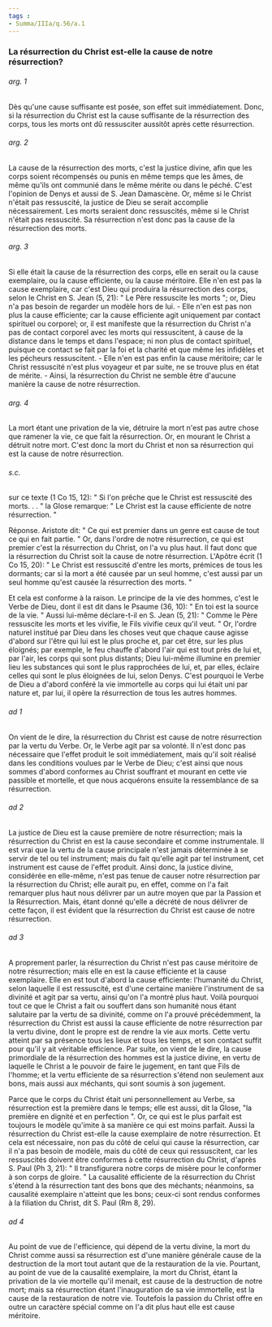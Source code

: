 ```yaml
---
tags : 
- Summa/IIIa/q.56/a.1
---
```


### La résurrection du Christ est-elle la cause de notre résurrection?

###### arg. 1
Dès qu'une cause suffisante est posée, son effet suit immédiatement. Donc, si la résurrection du Christ est la cause suffisante de la résurrection des corps, tous les morts ont dû ressusciter aussitôt après cette résurrection. 

###### arg. 2
La cause de la résurrection des morts, c'est la justice divine, afin que les corps soient récompensés ou punis en même temps que les âmes, de même qu'ils ont communié dans le même mérite ou dans le péché. C'est l'opinion de Denys et aussi de S. Jean Damascène. Or, même si le Christ n'était pas ressuscité, la justice de Dieu se serait accomplie nécessairement. Les morts seraient donc ressuscités, même si le Christ n'était pas ressuscité. Sa résurrection n'est donc pas la cause de la résurrection des morts. 

###### arg. 3
Si elle était la cause de la résurrection des corps, elle en serait ou la cause exemplaire, ou la cause efficiente, ou la cause méritoire. Elle n'en est pas la cause exemplaire, car c'est Dieu qui produira la résurrection des corps, selon le Christ en S. Jean (5, 21): " Le Père ressuscite les morts "; or, Dieu n'a pas besoin de regarder un modèle hors de lui. - Elle n'en est pas non plus la cause efficiente; car la cause efficiente agit uniquement par contact spirituel ou corporel; or, il est manifeste que la résurrection du Christ n'a pas de contact corporel avec les morts qui ressuscitent, à cause de la distance dans le temps et dans l'espace; ni non plus de contact spirituel, puisque ce contact se fait par la foi et la charité et que même les infidèles et les pécheurs ressuscitent. - Elle n'en est pas enfin la cause méritoire; car le Christ ressuscité n'est plus voyageur et par suite, ne se trouve plus en état de mérite. - Ainsi, la résurrection du Christ ne semble être d'aucune manière la cause de notre résurrection. 

###### arg. 4
La mort étant une privation de la vie, détruire la mort n'est pas autre chose que ramener la vie, ce que fait la résurrection. Or, en mourant le Christ a détruit notre mort. C'est donc la mort du Christ et non sa résurrection qui est la cause de notre résurrection. 

###### s.c.
sur ce texte (1 Co 15, 12): " Si l'on prêche que le Christ est ressuscité des morts. . . " la Glose remarque: " Le Christ est la cause efficiente de notre résurrection. " 

Réponse. Aristote dit: " Ce qui est premier dans un genre est cause de tout ce qui en fait partie. " Or, dans l'ordre de notre résurrection, ce qui est premier c'est la résurrection du Christ, on l'a vu plus haut. Il faut donc que la résurrection du Christ soit la cause de notre résurrection. L'Apôtre écrit (1 Co 15, 20): " Le Christ est ressuscité d'entre les morts, prémices de tous les dormants; car si la mort a été causée par un seul homme, c'est aussi par un seul homme qu'est causée la résurrection des morts. " 

Et cela est conforme à la raison. Le principe de la vie des hommes, c'est le Verbe de Dieu, dont il est dit dans le Psaume (36, 10): " En toi est la source de la vie. " Aussi lui-même déclare-t-il en S. Jean (5, 21): " Comme le Père ressuscite les morts et les vivifie, le Fils vivifie ceux qu'il veut. " Or, l'ordre naturel institué par Dieu dans les choses veut que chaque cause agisse d'abord sur l'être qui lui est le plus proche et, par cet être, sur les plus éloignés; par exemple, le feu chauffe d'abord l'air qui est tout près de lui et, par l'air, les corps qui sont plus distants; Dieu lui-même illumine en premier lieu les substances qui sont le plus rapprochées de lui, et, par elles, éclaire celles qui sont le plus éloignées de lui, selon Denys. C'est pourquoi le Verbe de Dieu a d'abord conféré la vie immortelle au corps qui lui était uni par nature et, par lui, il opère la résurrection de tous les autres hommes. 

###### ad 1
On vient de le dire, la résurrection du Christ est cause de notre résurrection par la vertu du Verbe. Or, le Verbe agit par sa volonté. Il n'est donc pas nécessaire que l'effet produit le soit immédiatement, mais qu'il soit réalisé dans les conditions voulues par le Verbe de Dieu; c'est ainsi que nous sommes d'abord conformes au Christ souffrant et mourant en cette vie passible et mortelle, et que nous acquérons ensuite la ressemblance de sa résurrection. 

###### ad 2
La justice de Dieu est la cause première de notre résurrection; mais la résurrection du Christ en est la cause secondaire et comme instrumentale. Il est vrai que la vertu de la cause principale n'est jamais déterminée à se servir de tel ou tel instrument; mais du fait qu'elle agit par tel instrument, cet instrument est cause de l'effet produit. Ainsi donc, la justice divine, considérée en elle-même, n'est pas tenue de causer notre résurrection par la résurrection du Christ; elle aurait pu, en effet, comme on l'a fait remarquer plus haut nous délivrer par un autre moyen que par la Passion et la Résurrection. Mais, étant donné qu'elle a décrété de nous délivrer de cette façon, il est évident que la résurrection du Christ est cause de notre résurrection. 

###### ad 3
A proprement parler, la résurrection du Christ n'est pas cause méritoire de notre résurrection; mais elle en est la cause efficiente et la cause exemplaire. Elle en est tout d'abord la cause efficiente: l'humanité du Christ, selon laquelle il est ressuscité, est d'une certaine manière l'instrument de sa divinité et agit par sa vertu, ainsi qu'on l'a montré plus haut. Voilà pourquoi tout ce que le Christ a fait ou souffert dans son humanité nous étant salutaire par la vertu de sa divinité, comme on l'a prouvé précédemment, la résurrection du Christ est aussi la cause efficiente de notre résurrection par la vertu divine, dont le propre est de rendre la vie aux morts. Cette vertu atteint par sa présence tous les lieux et tous les temps, et son contact suffit pour qu'il y ait véritable efficience. Par suite, on vient de le dire, la cause primordiale de la résurrection des hommes est la justice divine, en vertu de laquelle le Christ a le pouvoir de faire le jugement, en tant que Fils de l'homme; et la vertu efficiente de sa résurrection s'étend non seulement aux bons, mais aussi aux méchants, qui sont soumis à son jugement. 

Parce que le corps du Christ était uni personnellement au Verbe, sa résurrection est la première dans le temps; elle est aussi, dit la Glose, "la première en dignité et en perfection ". Or, ce qui est le plus parfait est toujours le modèle qu'imite à sa manière ce qui est moins parfait. Aussi la résurrection du Christ est-elle la cause exemplaire de notre résurrection. Et cela est nécessaire, non pas du côté de celui qui cause la résurrection, car il n'a pas besoin de modèle, mais du côté de ceux qui ressuscitent, car les ressuscités doivent être conformes à cette résurrection du Christ, d'après S. Paul (Ph 3, 21): " Il transfigurera notre corps de misère pour le conformer à son corps de gloire. " La causalité efficiente de la résurrection du Christ s'étend à la résurrection tant des bons que des méchants; néanmoins, sa causalité exemplaire n'atteint que les bons; ceux-ci sont rendus conformes à la filiation du Christ, dit S. Paul (Rm 8, 29). 

###### ad 4
Au point de vue de l'efficience, qui dépend de la vertu divine, la mort du Christ comme aussi sa résurrection est d'une manière générale cause de la destruction de la mort tout autant que de la restauration de la vie. Pourtant, au point de vue de la causalité exemplaire, la mort du Christ, étant la privation de la vie mortelle qu'il menait, est cause de la destruction de notre mort; mais sa résurrection étant l'inauguration de sa vie immortelle, est la cause de la restauration de notre vie. Toutefois la passion du Christ offre en outre un caractère spécial comme on l'a dit plus haut elle est cause méritoire. 


